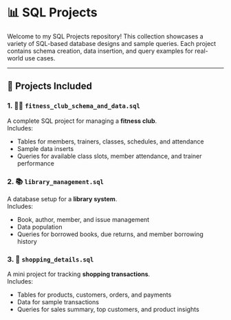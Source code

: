 # 📊 SQL Projects

Welcome to my SQL Projects repository! This collection showcases a variety of SQL-based database designs and sample queries. Each project contains schema creation, data insertion, and query examples for real-world use cases.

---

## 📁 Projects Included

### 1. 🏋️‍♂️ `fitness_club_schema_and_data.sql`
A complete SQL project for managing a **fitness club**.  
Includes:
- Tables for members, trainers, classes, schedules, and attendance
- Sample data inserts
- Queries for available class slots, member attendance, and trainer performance

### 2. 📚 `library_management.sql`
A database setup for a **library system**.  
Includes:
- Book, author, member, and issue management
- Data population
- Queries for borrowed books, due returns, and member borrowing history

### 3. 🛒 `shopping_details.sql`
A mini project for tracking **shopping transactions**.  
Includes:
- Tables for products, customers, orders, and payments
- Data for sample transactions
- Queries for sales summary, top customers, and product insights
